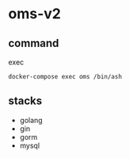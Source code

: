 # oms-v2

## command

exec
```
docker-compose exec oms /bin/ash
```

## stacks
- golang
- gin
- gorm
- mysql